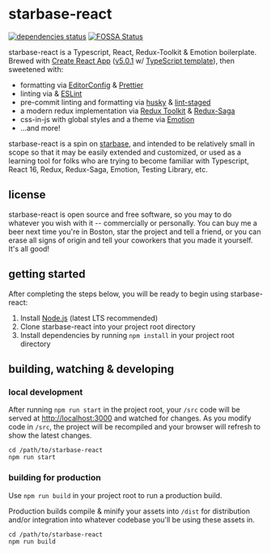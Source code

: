 # starbase-react

[![dependencies status](https://david-dm.org/bstaruk/starbase-react/status.svg)](https://david-dm.org/bstaruk/starbase-react)
[![FOSSA Status](https://app.fossa.io/api/projects/git%2Bgithub.com%2Fbstaruk%2Fstarbase-react.svg?type=shield)](https://app.fossa.io/projects/git%2Bgithub.com%2Fbstaruk%2Fstarbase-react?ref=badge_shield)

starbase-react is a Typescript, React, Redux-Toolkit & Emotion boilerplate. Brewed with [Create React App](https://github.com/facebook/create-react-app) ([v5.0.1](https://github.com/facebook/create-react-app/releases/tag/v5.0.1) w/ [TypeScript template](https://create-react-app.dev/docs/adding-typescript)), then sweetened with:

- formatting via [EditorConfig](https://editorconfig.org) & [Prettier](https://prettier.io)
- linting via & [ESLint](https://eslint.org)
- pre-commit linting and formatting via [husky](https://typicode.github.io/husky) & [lint-staged](https://github.com/okonet/lint-staged)
- a modern redux implementation via [Redux Toolkit](https://redux-toolkit.js.org) & [Redux-Saga](https://redux-saga.js.org)
- css-in-js with global styles and a theme via [Emotion](https://emotion.sh)
- ...and more!

starbase-react is a spin on [starbase](https://github.com/bstaruk/starbase), and intended to be relatively small in scope so that it may be easily extended and customized, or used as a learning tool for folks who are trying to become familiar with Typescript, React 16, Redux, Redux-Saga, Emotion, Testing Library, etc.

## license

starbase-react is open source and free software, so you may to do whatever you wish with it -- commercially or personally. You can buy me a beer next time you're in Boston, star the project and tell a friend, or you can erase all signs of origin and tell your coworkers that you made it yourself. It's all good!

## getting started

After completing the steps below, you will be ready to begin using starbase-react:

1. Install [Node.js](https://nodejs.org) (latest LTS recommended)
2. Clone starbase-react into your project root directory
3. Install dependencies by running `npm install` in your project root directory

## building, watching & developing

### local development

After running `npm run start` in the project root, your `/src` code will be served at [http://localhost:3000](http://localhost:3000) and watched for changes. As you modify code in `/src`, the project will be recompiled and your browser will refresh to show the latest changes.

```
cd /path/to/starbase-react
npm run start
```

### building for production

Use `npm run build` in your project root to run a production build.

Production builds compile & minify your assets into `/dist` for distribution and/or integration into whatever codebase you'll be using these assets in.

```
cd /path/to/starbase-react
npm run build
```
